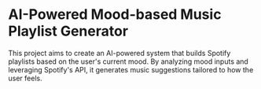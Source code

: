 # AI-Powered Mood-based Music Playlist Generator

This project aims to create an AI-powered system that builds Spotify playlists based on the user's current mood. By analyzing mood inputs and leveraging Spotify's API, it generates music suggestions tailored to how the user feels.
